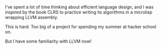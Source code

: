 I've spent a lot of time thinking about efficient language design, and I was inspired by the book CLRS to practice writing its algorithms in a microlisp wrapping LLVM assembly.

This is hard. Too big of a project for spending my summer at hacker school on.

But I have some familiarity with LLVM now!